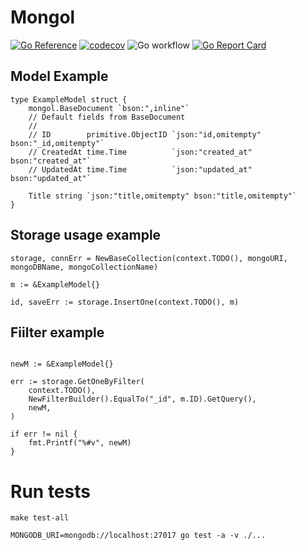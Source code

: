 # Mongol

[![Go Reference](https://pkg.go.dev/badge/github.com/wajox/mongol.svg)](https://pkg.go.dev/github.com/wajox/mongol)
[![codecov](https://codecov.io/gh/wajox/mongol/branch/master/graph/badge.svg?token=MFEF13319U)](https://codecov.io/gh/wajox/mongol)
![Go workflow](https://github.com/wajox/mongol/actions/workflows/go.yml/badge.svg)
[![Go Report Card](https://goreportcard.com/badge/github.com/wajox/mongol)](https://goreportcard.com/report/github.com/wajox/mongol)

## Model Example
```golang
type ExampleModel struct {
	mongol.BaseDocument `bson:",inline"`
	// Default fields from BaseDocument
	//
	// ID        primitive.ObjectID `json:"id,omitempty" bson:"_id,omitempty"`
	// CreatedAt time.Time          `json:"created_at" bson:"created_at"`
	// UpdatedAt time.Time          `json:"updated_at" bson:"updated_at"`

	Title string `json:"title,omitempty" bson:"title,omitempty"`
}
```

## Storage usage example
```golang
storage, connErr = NewBaseCollection(context.TODO(), mongoURI, mongoDBName, mongoCollectionName)

m := &ExampleModel{}

id, saveErr := storage.InsertOne(context.TODO(), m)
```

## Fiilter example
```golang

newM := &ExampleModel{}

err := storage.GetOneByFilter(
	context.TODO(),
	NewFilterBuilder().EqualTo("_id", m.ID).GetQuery(),
	newM,
)

if err != nil {
	fmt.Printf("%#v", newM)
}
```

# Run tests

```
make test-all
```

```
MONGODB_URI=mongodb://localhost:27017 go test -a -v ./...
```
